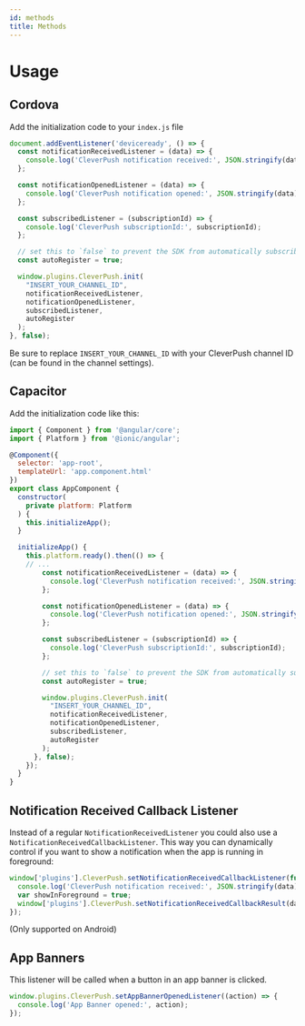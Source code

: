 ```yaml
---
id: methods
title: Methods
---
```


# Usage

## Cordova

Add the initialization code to your `index.js` file

```javascript
document.addEventListener('deviceready', () => {
  const notificationReceivedListener = (data) => {
    console.log('CleverPush notification received:', JSON.stringify(data));
  };

  const notificationOpenedListener = (data) => {
    console.log('CleverPush notification opened:', JSON.stringify(data));
  };

  const subscribedListener = (subscriptionId) => {
    console.log('CleverPush subscriptionId:', subscriptionId);
  };

  // set this to `false` to prevent the SDK from automatically subscribing the user on the first launch of the SDK
  const autoRegister = true;

  window.plugins.CleverPush.init(
    "INSERT_YOUR_CHANNEL_ID",
    notificationReceivedListener,
    notificationOpenedListener,
    subscribedListener,
    autoRegister
  );
}, false);
```

Be sure to replace `INSERT_YOUR_CHANNEL_ID` with your CleverPush channel ID (can be found in the channel settings).

## Capacitor

Add the initialization code like this:

```javascript
import { Component } from '@angular/core';
import { Platform } from '@ionic/angular';

@Component({
  selector: 'app-root',
  templateUrl: 'app.component.html'
})
export class AppComponent {
  constructor(
    private platform: Platform
  ) {
    this.initializeApp();
  }

  initializeApp() {
    this.platform.ready().then(() => {
    // ...
        const notificationReceivedListener = (data) => {
          console.log('CleverPush notification received:', JSON.stringify(data));
        };

        const notificationOpenedListener = (data) => {
          console.log('CleverPush notification opened:', JSON.stringify(data));
        };

        const subscribedListener = (subscriptionId) => {
          console.log('CleverPush subscriptionId:', subscriptionId);
        };

        // set this to `false` to prevent the SDK from automatically subscribing the user on the first launch of the SDK
        const autoRegister = true;

        window.plugins.CleverPush.init(
          "INSERT_YOUR_CHANNEL_ID",
          notificationReceivedListener,
          notificationOpenedListener,
          subscribedListener,
          autoRegister
        );
      }, false);
    });
  }
}
```

## Notification Received Callback Listener

Instead of a regular `NotificationReceivedListener` you could also use a `NotificationReceivedCallbackListener`. This way you can dynamically control if you want to show a notification when the app is running in foreground:

```javascript
window['plugins'].CleverPush.setNotificationReceivedCallbackListener(function(data) {
  console.log('CleverPush notification received:', JSON.stringify(data));
  var showInForeground = true;
  window['plugins'].CleverPush.setNotificationReceivedCallbackResult(data.notification._id, showInForeground);
});
```

(Only supported on Android)


## App Banners

This listener will be called when a button in an app banner is clicked.

```javascript
window.plugins.CleverPush.setAppBannerOpenedListener((action) => {
  console.log('App Banner opened:', action);
});
```
